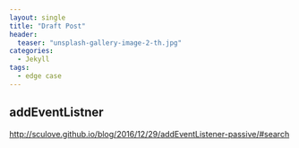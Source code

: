 ```yaml
---
layout: single
title: "Draft Post"
header:
  teaser: "unsplash-gallery-image-2-th.jpg"
categories:
  - Jekyll
tags:
  - edge case
---
```


## addEventListner

http://sculove.github.io/blog/2016/12/29/addEventListener-passive/#search
